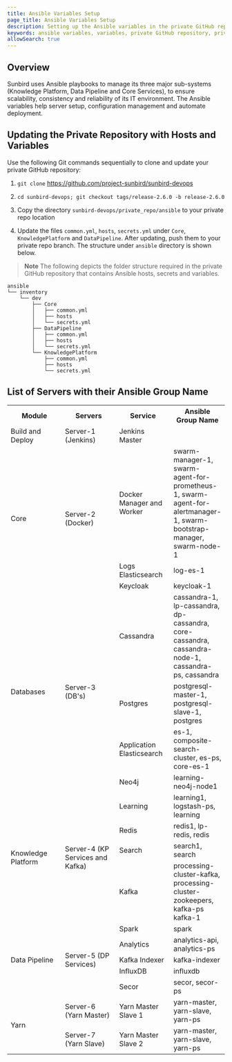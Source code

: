 ```yaml
---
title: Ansible Variables Setup
page_title: Ansible Variables Setup
description: Setting up the Ansible variables in the private GitHub repository
keywords: ansible variables, variables, private GitHub repository, private repo
allowSearch: true
---
```

## Overview

Sunbird uses Ansible playbooks to manage its three major sub-systems (Knowledge Platform, Data Pipeline and Core Services), to ensure scalability, consistency and reliability of its IT environment. The Ansible variables help server setup, configuration management and automate deployment.   

    
## Updating the Private Repository with Hosts and Variables

Use the following Git commands sequentially to clone and update your private GitHub repository: 

1. `git clone` <a href="https://project-sunbird/sunbird-devops">https://github.com/project-sunbird/sunbird-devops</a>

2. `cd sunbird-devops; git checkout tags/release-2.6.0 -b release-2.6.0`

3. Copy the directory `sunbird-devops/private_repo/ansible` to your private repo location

4. Update the files `common.yml`, `hosts`, `secrets.yml` under `Core`, `KnowledgePlatform` and `DataPipeline`. After updating, push them to your private repo branch. The structure under `ansible` directory is shown below.


> **Note** The following depicts the folder structure required in the private GitHub repository that contains Ansible hosts, secrets and variables.
  
```
ansible
└── inventory
    └── dev
        ├── Core
        │   ├── common.yml
        │   ├── hosts
        │   └── secrets.yml
        ├── DataPipeline
        │   ├── common.yml
        │   ├── hosts
        │   └── secrets.yml
        └── KnowledgePlatform
            ├── common.yml
            ├── hosts
            └── secrets.yml
```

## List of Servers with their Ansible Group Name
<table>
  <tr>
    <th style="width:25%">Module</th>
    <th style="width:25%">Servers</th>
    <th style="width:25%">Service</th>
    <th style="width:25%">Ansible Group Name</th>
  </tr>
  <tr>
    <td>Build and Deploy</td>
    <td>Server-1 (Jenkins)</td>
    <td>Jenkins Master</td>
    <td></td>
  </tr>
  <tr>
    <td rowspan="3">Core</td>
    <td rowspan="3">Server-2 (Docker)</td>
    <td>Docker Manager and Worker</td>
    <td>swarm-manager-1, swarm-agent-for-prometheus-1, swarm-agent-for-alertmanager-1, swarm-bootstrap-manager, swarm-node-1</td>
  </tr>
  <tr>
    <td>Logs Elasticsearch</td>
    <td>log-es-1</td>
  </tr>
  <tr>
    <td>Keycloak</td>
    <td>keycloak-1</td>
  </tr>
  <tr>
    <td rowspan="4">Databases</td>
    <td rowspan="4">Server-3 (DB's)</td>
    <td>Cassandra</td>
    <td>cassandra-1, lp-cassandra, dp-cassandra, core-cassandra, cassandra-node-1, cassandra-ps, cassandra</td>
  </tr>
  <tr>
    <td>Postgres</td>
    <td>postgresql-master-1, postgresql-slave-1, postgres</td>
  </tr>
  <tr>
    <td>Application Elasticsearch</td>
    <td>es-1, composite-search-cluster, es-ps, core-es-1</td>
  </tr>
  <tr>
    <td>Neo4j</td>
    <td>learning-neo4j-node1</td>
  </tr>
  <tr>
    <td rowspan="4">Knowledge Platform</td>
    <td rowspan="4">Server-4 (KP Services and Kafka)</td>
    <td>Learning</td>
    <td>learning1, logstash-ps, learning</td>
  </tr>
  <tr>
    <td>Redis</td>
    <td>redis1, lp-redis, redis</td>
  </tr>
  <tr>
    <td>Search</td>
    <td>search1, search</td>
  </tr>
  <tr>
    <td>Kafka</td>
    <td>processing-cluster-kafka, processing-cluster-zookeepers, kafka-ps kafka-1</td>
  </tr>
  <tr>
    <td rowspan="5">Data Pipeline</td>
    <td rowspan="5">Server-5 (DP Services)</td>
    <td>Spark</td>
    <td>spark</td>
  </tr>
  <tr>
    <td>Analytics</td>
    <td>analytics-api, analytics-ps</td>
  </tr>
  <tr>
    <td>Kafka Indexer</td>
    <td>kafka-indexer</td>
  </tr>
  <tr>
    <td>InfluxDB</td>
    <td>influxdb</td>
  </tr>
  <tr>
    <td>Secor</td>
    <td>secor, secor-ps</td>
  </tr>
  <tr>
    <td rowspan="2">Yarn</td>
    <td>Server-6 (Yarn Master)</td>
    <td>Yarn Master Slave 1</td>
    <td>yarn-master, yarn-slave, yarn-ps</td>
  </tr>
  <tr>
    <td>Server-7 (Yarn Slave)</td>
    <td>Yarn Master Slave 2</td>
    <td>yarn-master, yarn-slave, yarn-ps</td>
  </tr>
</table>



